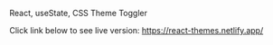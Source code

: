 React, useState, CSS Theme Toggler

Click link below to see live version:
https://react-themes.netlify.app/
